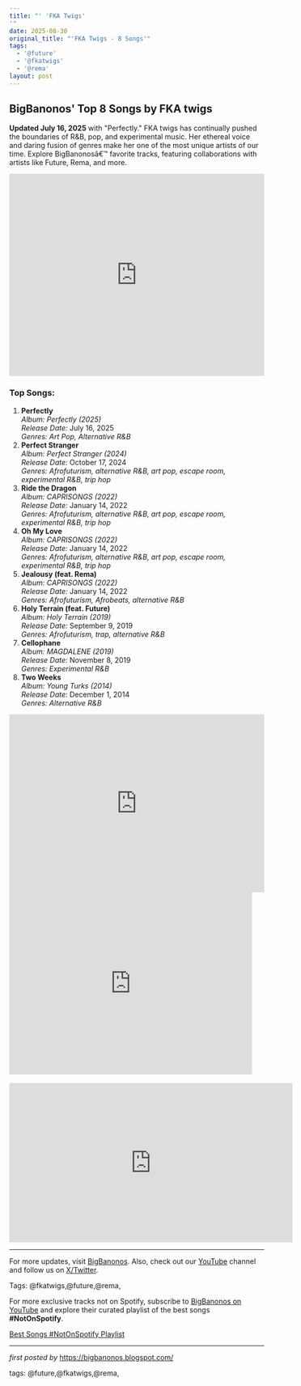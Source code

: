 ```yaml
---
title: "' 'FKA Twigs'
'"
date: 2025-08-30
original_title: "'FKA Twigs - 8 Songs'"
tags:
  - '@future'
  - '@fkatwigs'
  - '@rema'
layout: post
---
```

<h2>BigBanonos' Top 8 Songs by FKA twigs</h2> <!--Introductory Text-->
<p><strong>Updated July 16, 2025</strong> with "Perfectly." FKA twigs has continually pushed the boundaries of R&B, pop, and experimental music. Her ethereal voice and daring fusion of genres make her one of the most unique artists of our time. Explore BigBanonosâ€™ favorite tracks, featuring collaborations with artists like Future, Rema, and more.</p> <!--Featured Image-->
<div> <iframe allow="accelerometer; autoplay; clipboard-write; encrypted-media; gyroscope; picture-in-picture; web-share" allowfullscreen="" frameborder="0" height="400" src="https://www.youtube.com/embed/KPpw_580QUU" title="FKA twigs - Perfectly (Official Video)" width="100%"></iframe>
</div> <!--Song List-->
<h3>Top Songs:</h3>
<ol > <li><div><strong>Perfectly</strong></div> <em><div><em>Album:</em> <em>Perfectly</em> (2025)</div></em><div><em>Release Date:</em> July 16, 2025</div> <em><div><em>Genres:</em> Art Pop, Alternative R&B</div></em></li> <li><div><strong>Perfect Stranger</strong></div> <em><div><em>Album:</em> <em>Perfect Stranger</em> (2024)</div></em><div><em>Release Date:</em> October 17, 2024</div> <em><div><em>Genres:</em> Afrofuturism, alternative R&B, art pop, escape room, experimental R&B, trip hop</div></em></li> <li><div><strong>Ride the Dragon</strong></div> <em><div><em>Album:</em> <em>CAPRISONGS</em> (2022)</div></em><div><em>Release Date:</em> January 14, 2022</div> <em><div><em>Genres:</em> Afrofuturism, alternative R&B, art pop, escape room, experimental R&B, trip hop</div></em></li> <li><div><strong>Oh My Love</strong></div> <em><div><em>Album:</em> <em>CAPRISONGS</em> (2022)</div></em><div><em>Release Date:</em> January 14, 2022</div> <em><div><em>Genres:</em> Afrofuturism, alternative R&B, art pop, escape room, experimental R&B, trip hop</div></em></li> <li><div><strong>Jealousy (feat. Rema)</strong></div> <em><div><em>Album:</em> <em>CAPRISONGS</em> (2022)</div></em><div><em>Release Date:</em> January 14, 2022</div> <em><div><em>Genres:</em> Afrofuturism, Afrobeats, alternative R&B</div></em></li> <li><div><strong>Holy Terrain (feat. Future)</strong></div> <em><div><em>Album:</em> <em>Holy Terrain</em> (2019)</div></em><div><em>Release Date:</em> September 9, 2019</div> <em><div><em>Genres:</em> Afrofuturism, trap, alternative R&B</div></em></li> <li><div><strong>Cellophane</strong></div> <em><div><em>Album:</em> <em>MAGDALENE</em> (2019)</div></em><div><em>Release Date:</em> November 8, 2019</div> <em><div><em>Genres:</em> Experimental R&B</div></em></li> <li><div><strong>Two Weeks</strong></div> <em><div><em>Album:</em> <em>Young Turks</em> (2014)</div></em><div><em>Release Date:</em> December 1, 2014</div> <em><div><em>Genres:</em> Alternative R&B</div></em></li>
</ol> <!--Spotify Playlist Embed-->
<div> <iframe allow="autoplay; clipboard-write; encrypted-media; fullscreen; picture-in-picture" allowfullscreen="" frameborder="0" height="352" loading="lazy" src="https://open.spotify.com/embed/playlist/7GLVagNcWQBDsr1ZEXN1RP?utm_source=generator" width="100%"></iframe>
</div> <!--Additional YouTube Playlists-->
<div ><div><iframe frameborder="0" height="360" src="https://youtube.com/embed/yDhVqgeRPJ8?list=PLtuNtuTatqI0ITDngK_SbTyFA1JaMchtC" width="480"></iframe></div> <div><br /></div> <div><iframe allow="accelerometer; autoplay; encrypted-media; gyroscope; picture-in-picture" allowfullscreen="" frameborder="0" height="315" src="https://www.youtube.com/embed/videoseries?list=PLtuNtuTatqI05qUyKAL7m8rhQRjSwKyvt" width="560"></iframe></div></div> <!--Footer Links-->
<hr />
<p>For more updates, visit <a href="https://bigbanonos.blogspot.com/" target="_blank">BigBanonos</a>. Also, check out our <a href="https://www.youtube.com/@BigBanonos" target="_blank">YouTube</a> channel and follow us on <a href="https://x.com/bigbanonos" target="_blank">X/Twitter</a>.</p> <!--Tags-->
<p>Tags: @fkatwigs,@future,@rema,</p>


<!--Subscribe and Playlist Links-->
<div>
    <p>For more exclusive tracks not on Spotify, subscribe to <a href="https://www.youtube.com/@BigBanonos" target="_blank">BigBanonos on YouTube</a> and explore their curated playlist of the best songs <strong>#NotOnSpotify</strong>.</p>
    <p><a href="https://www.youtube.com/playlist?list=PLtuNtuTatqI0kFahUCbtbfenC_ET5O_tr" target="_blank">Best Songs #NotOnSpotify Playlist<br /></a></p></div>

<hr />

<p><em>first posted by</em> <a href="https://bigbanonos.blogspot.com/" rel="noopener" target="_new">https://bigbanonos.blogspot.com/</a></p>

<p>tags: @future,@fkatwigs,@rema,</p>
